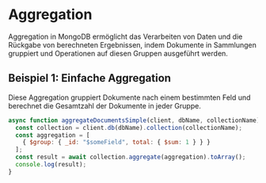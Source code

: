 # Aggregation

Aggregation in MongoDB ermöglicht das Verarbeiten von Daten und die Rückgabe von berechneten Ergebnissen, indem Dokumente in Sammlungen gruppiert und Operationen auf diesen Gruppen ausgeführt werden.

## Beispiel 1: Einfache Aggregation

Diese Aggregation gruppiert Dokumente nach einem bestimmten Feld und berechnet die Gesamtzahl der Dokumente in jeder Gruppe.

```javascript
async function aggregateDocumentsSimple(client, dbName, collectionName) {
  const collection = client.db(dbName).collection(collectionName);
  const aggregation = [
    { $group: { _id: "$someField", total: { $sum: 1 } } }
  ];
  const result = await collection.aggregate(aggregation).toArray();
  console.log(result);
}

